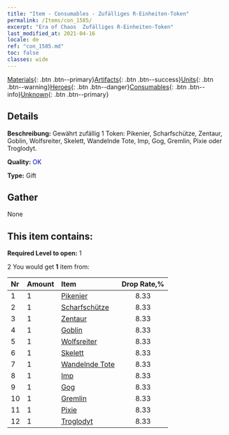 ```yaml
---
title: "Item - Consumables - Zufälliges R-Einheiten-Token"
permalink: /Items/con_1585/
excerpt: "Era of Chaos  Zufälliges R-Einheiten-Token"
last_modified_at: 2021-04-16
locale: de
ref: "con_1585.md"
toc: false
classes: wide
---
```

 [Materials](/de/Items/){: .btn .btn--primary}[Artifacts](/de/Items/Artifacts/){: .btn .btn--success}[Units](/de/Items/Units/){: .btn .btn--warning}[Heroes](/de/Items/Heroes/){: .btn .btn--danger}[Consumables](/de/Items/Consumables/){: .btn .btn--info}[Unknown](/de/Items/Unknown/){: .btn .btn--primary}

## Details
 **Beschreibung:** Gewährt zufällig 1 Token: Pikenier, Scharfschütze, Zentaur, Goblin, Wolfsreiter, Skelett, Wandelnde Tote, Imp, Gog, Gremlin, Pixie oder Troglodyt.

 **Quality:** <span style="color: #0000CD">OK</span>

 **Type:** Gift

## Gather

  None

## This item contains:

 **Required Level to open:** 1

 2 You would get **1** item  from:

  | Nr | Amount |     Item    | Drop Rate,% |
  |:---|:-------|:------------|:---------:|
  | 1 | 1 | [Pikenier](/de/Items/unt_190/) | 8.33 | 
  | 2 | 1 | [Scharfschütze](/de/Items/unt_191/) | 8.33 | 
  | 3 | 1 | [Zentaur](/de/Items/unt_199/) | 8.33 | 
  | 4 | 1 | [Goblin](/de/Items/unt_217/) | 8.33 | 
  | 5 | 1 | [Wolfsreiter](/de/Items/unt_218/) | 8.33 | 
  | 6 | 1 | [Skelett](/de/Items/unt_208/) | 8.33 | 
  | 7 | 1 | [Wandelnde Tote](/de/Items/unt_209/) | 8.33 | 
  | 8 | 1 | [Imp](/de/Items/unt_226/) | 8.33 | 
  | 9 | 1 | [Gog](/de/Items/unt_227/) | 8.33 | 
  | 10 | 1 | [Gremlin](/de/Items/unt_235/) | 8.33 | 
  | 11 | 1 | [Pixie](/de/Items/unt_262/) | 8.33 | 
  | 12 | 1 | [Troglodyt](/de/Items/unt_244/) | 8.33 | 
